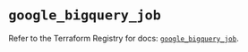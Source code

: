 # `google_bigquery_job`

Refer to the Terraform Registry for docs: [`google_bigquery_job`](https://registry.terraform.io/providers/hashicorp/google/5.33.0/docs/resources/bigquery_job).
